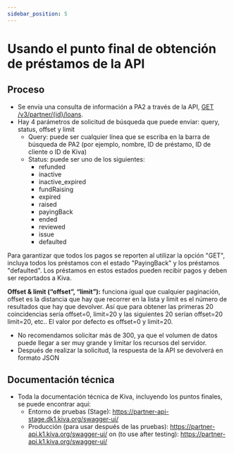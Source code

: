 ```yaml
---
sidebar_position: 5
---
```


# Usando el punto final de obtención de préstamos de la API

## Proceso

* Se envía una consulta de información a PA2 a través de la API, [GET /v3/partner/{id}/loans](https://partner-api-stage.dk1.kiva.org/swagger-ui/#/partners/loansRouteUsingGET).
* Hay 4 parámetros de solicitud de búsqueda que puede enviar: query, status, offset y limit
  * Query: puede ser cualquier línea que se escriba en la barra de búsqueda de PA2 (por ejemplo, nombre, ID de préstamo, ID de cliente o ID de Kiva) 
  * Status: puede ser uno de los siguientes:
    * refunded
    * inactive
    * inactive_expired
    * fundRaising
    * expired
    * raised
    * payingBack
    * ended
    * reviewed
    * issue
    * defaulted  

Para garantizar que todos los pagos se reporten al utilizar la opción "GET", incluya todos los préstamos con el estado "PayingBack" y los préstamos "defaulted". Los préstamos en estos estados pueden recibir pagos y deben ser reportados a Kiva.    

**Offset & limit (“offset”, “limit”):** funciona igual que cualquier paginación, offset es la distancia que hay que recorrer en la lista y limit es el número de resultados que hay que devolver. Así que para obtener las primeras 20 coincidencias sería offset=0, limit=20 y las siguientes 20 serían offset=20 limit=20, etc..  El valor por defecto es offset=0 y limit=20.
* No recomendamos solicitar más de 300, ya que el volumen de datos puede llegar a ser muy grande y limitar los recursos del servidor.
* Después de realizar la solicitud, la respuesta de la API se devolverá en formato JSON

## Documentación técnica

* Toda la documentación técnica de Kiva, incluyendo los puntos finales, se puede encontrar aquí:
  * Entorno de pruebas (Stage): https://partner-api-stage.dk1.kiva.org/swagger-ui/
  * Producción (para usar después de las pruebas): https://partner-api.k1.kiva.org/swagger-ui/
on (to use after testing): https://partner-api.k1.kiva.org/swagger-ui/